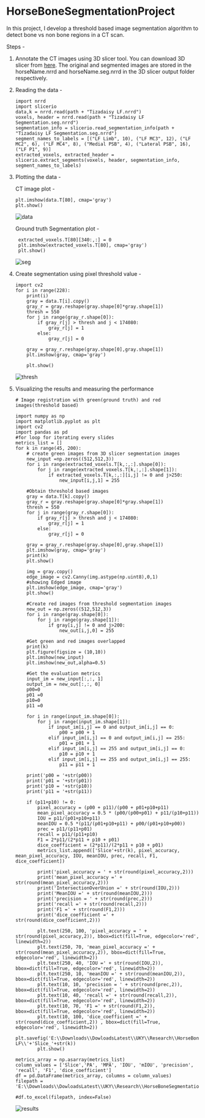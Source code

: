 # HorseBoneSegmentationProject

In this project, I develop a threshold based image segmentation algorithm to detect bone vs non bone regions in a CT scan. 

Steps - 

1. Annotate the CT images using 3D slicer tool. You can download 3D slicer from [here](https://download.slicer.org/). The original and segmented images are stored in the horseName.nrrd and horseName.seg.nrrd  in the 3D slicer output folder respectively.
2. Reading the data -
     ```
     import nrrd
     import slicerio
     data,k = nrrd.read(path + "Tizadaisy LF.nrrd")
     voxels, header = nrrd.read(path + "Tizadaisy LF Segmentation.seg.nrrd")
     segmentation_info = slicerio.read_segmentation_info(path + "Tizadaisy LF Segmentation.seg.nrrd")
     segment_names_to_labels = [("LF Limb", 10), ("LF MC3", 12), ("LF MC2", 6), ("LF MC4", 8), ("Medial PSB", 4), ("Lateral PSB", 16), ("LF P1", 9)]
     extracted_voxels, extracted_header = slicerio.extract_segments(voxels, header, segmentation_info, segment_names_to_labels)
     ```
3. Plotting the data -

   CT image plot -
   
   ```
   plt.imshow(data.T[80], cmap='gray')
   plt.show()
   ```
   ![data](https://github.com/anchit1704/HorseBoneSegmentationProject/assets/17884278/b13ce4a2-5b9e-4590-b90d-e35fca6dcdc7)

   Ground truth Segmentation plot -

   ```
    extracted_voxels.T[80][340:,:] = 0
    plt.imshow(extracted_voxels.T[80], cmap='gray')
    plt.show()
   ```
   
   ![seg](https://github.com/anchit1704/HorseBoneSegmentationProject/assets/17884278/5145471a-dc2a-4454-817e-527fba97381c)

4. Create segmentation using pixel threshold value -

   ```
   import cv2 
   for i in range(228):
       print(i)
       gray = data.T[i].copy()
       gray_r = gray.reshape(gray.shape[0]*gray.shape[1])
       thresh = 550
       for j in range(gray_r.shape[0]):
           if gray_r[j] > thresh and j < 174080:
               gray_r[j] = 1
           else:
               gray_r[j] = 0
   
       gray = gray_r.reshape(gray.shape[0],gray.shape[1])
       plt.imshow(gray, cmap='gray')

       plt.show()
    ```
    
    ![thresh](https://github.com/anchit1704/HorseBoneSegmentationProject/assets/17884278/1e930f82-5af9-4692-aae7-ea01b98797e5)

5. Visualizing the results and measuring the performance

   ```
   # Image registration with green(ground truth) and red images(threshold based)

   import numpy as np
   import matplotlib.pyplot as plt
   import cv2
   import pandas as pd
   #for loop for iterating every slides
   metrics_list = []
   for k in range(45, 200):
       # create green images from 3D slicer segmentation images
       new_input =np.zeros((512,512,3))
       for i in range(extracted_voxels.T[k,:,:].shape[0]):
           for j in range(extracted_voxels.T[k,:,:].shape[1]):
               if extracted_voxels.T[k,:,:][i,j] != 0 and j>250:
                   new_input[i,j,1] = 255
                     
       #Obtain threshold based images            
       gray = data.T[k].copy()
       gray_r = gray.reshape(gray.shape[0]*gray.shape[1])
       thresh = 550
       for j in range(gray_r.shape[0]):
           if gray_r[j] > thresh and j < 174080:
               gray_r[j] = 1
           else:
               gray_r[j] = 0
   
       gray = gray_r.reshape(gray.shape[0],gray.shape[1])
       plt.imshow(gray, cmap='gray')
       print(k)
       plt.show()
       
       img = gray.copy()
       edge_image = cv2.Canny(img.astype(np.uint8),0,1)
       #showing Edged image
       plt.imshow(edge_image, cmap='gray')
       plt.show()
       
       #Create red images from threshold segmentation images
       new_out = np.zeros((512,512,3))
       for i in range(gray.shape[0]):
           for j in range(gray.shape[1]):
               if gray[i,j] != 0 and j>200:
                   new_out[i,j,0] = 255
       
       #Get green and red images overlapped
       print(k)          
       plt.figure(figsize = (10,10))
       plt.imshow(new_input)
       plt.imshow(new_out,alpha=0.5)
       
       #Get the evaluation metrics
       input_im = new_input[:,:, 1]
       output_im = new_out[:,:, 0]
       p00=0
       p01 =0
       p10=0
       p11 =0
   
       for i in range(input_im.shape[0]):
           for j in range(input_im.shape[1]):
               if input_im[i,j] == 0 and output_im[i,j] == 0:
                   p00 = p00 + 1
               elif input_im[i,j] == 0 and output_im[i,j] == 255:
                   p01 = p01 + 1
               elif input_im[i,j] == 255 and output_im[i,j] == 0:
                   p10 = p10 + 1
               elif input_im[i,j] == 255 and output_im[i,j] == 255:
                   p11 = p11 + 1
   
       print('p00 = '+str(p00))
       print('p01 = '+str(p01))
       print('p10 = '+str(p10))
       print('p11 = '+str(p11))
        
       if (p11+p10) != 0:
           pixel_accuracy = (p00 + p11)/(p00 + p01+p10+p11)
           mean_pixel_accuracy = 0.5 * (p00/(p00+p01) + p11/(p10+p11))
           IOU = p11/(p01+p10+p11)
           meanIOU = 0.5 *(p11/(p01+p10+p11) + p00/(p01+p10+p00))
           prec = p11/(p11+p01)
           recall = p11/(p11+p10)
           F1 = 2*p11/(2*p11 + p10 + p01)
           dice_coefficient = (2*p11)/(2*p11 + p10 + p01)
           metrics_list.append(['Slice'+str(k), pixel_accuracy, mean_pixel_accuracy, IOU, meanIOU, prec, recall, F1, dice_coefficient])
   
           print('pixel_accuracy = ' + str(round(pixel_accuracy,2)))
           print('mean_pixel_accuracy =' + str(round(mean_pixel_accuracy,2)))
           print('IntersectionOverUnion =' + str(round(IOU,2)))
           print('MeanIOU =' + str(round(meanIOU,2)))
           print('precision = ' + str(round(prec,2)))
           print('recall =' + str(round(recall,2)))
           print('F1 =' + str(round(F1,2)))
           print('dice_coefficient =' + str(round(dice_coefficient,2)))
   
           plt.text(250, 100, 'pixel_accuracy = ' + str(round(pixel_accuracy,2)), bbox=dict(fill=True, edgecolor='red', linewidth=2))
           plt.text(250, 70, 'mean_pixel_accuracy =' + str(round(mean_pixel_accuracy,2)), bbox=dict(fill=True, edgecolor='red', linewidth=2))
           plt.text(250, 40, 'IOU =' + str(round(IOU,2)), bbox=dict(fill=True, edgecolor='red', linewidth=2))
           plt.text(250, 10, 'meanIOU =' + str(round(meanIOU,2)), bbox=dict(fill=True, edgecolor='red', linewidth=2))
           plt.text(10, 10, 'precision = ' + str(round(prec,2)), bbox=dict(fill=True, edgecolor='red', linewidth=2))
           plt.text(10, 40, 'recall =' + str(round(recall,2)), bbox=dict(fill=True, edgecolor='red', linewidth=2))
           plt.text(10, 70, 'F1 =' + str(round(F1,2)), bbox=dict(fill=True, edgecolor='red', linewidth=2))
           plt.text(10, 100, 'dice_coefficient =' + str(round(dice_coefficient,2)) , bbox=dict(fill=True, edgecolor='red', linewidth=2))
           plt.savefig('E:\\Downloads\\DowloadsLatest\\UKY\\Research\\HorseBoneSegmentation\\Results\\ImageRegistration\\Tizadaisy LF\\'+'Slice_'+str(k))
           plt.show()
       
   metrics_array = np.asarray(metrics_list)
   column_values = ['Slice','PA', 'MPA', 'IOU', 'mIOU', 'precision', 'recall', 'F1', 'dice_coefficient']
   df = pd.DataFrame(metrics_array, columns = column_values)
   filepath = 'E:\\Downloads\\DowloadsLatest\\UKY\\Research\\HorseBoneSegmentation\\Results\\MetricsExcel\\TizadaisyLF.xlsx'
   
   #df.to_excel(filepath, index=False)
   ```

   

   ![results](https://github.com/anchit1704/HorseBoneSegmentationProject/assets/17884278/facdc270-0503-49c2-a0b5-b5d6617a9f19)
 

   
